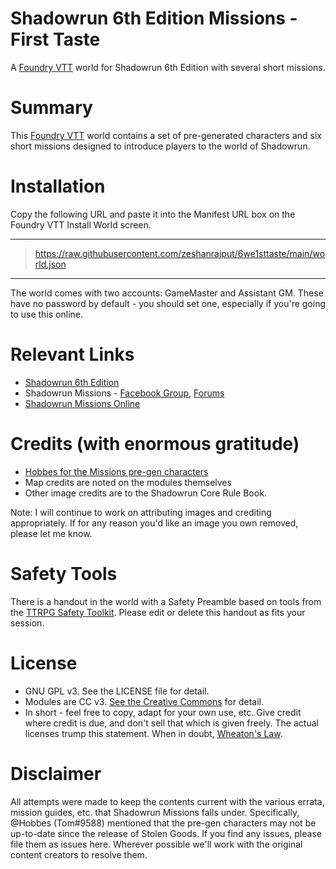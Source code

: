 # Shadowrun 6th Edition Missions - First Taste
A [Foundry VTT](https://foundryvtt.com/) world for Shadowrun 6th Edition with several short missions. 
# Summary
This [Foundry VTT](https://foundryvtt.com/) world contains a set of pre-generated characters and six short missions designed to introduce players to the world of Shadowrun. 
# Installation
Copy the following URL and paste it into the Manifest URL box on the Foundry VTT Install World screen.

--------------------
>   https://raw.githubusercontent.com/zeshanrajput/6we1sttaste/main/world.json
--------------------

The world comes with two accounts: GameMaster and Assistant GM. These have no password by default - you should set one, especially if you're going to use this online. 

# Relevant Links
* [Shadowrun 6th Edition](https://store.catalystgamelabs.com/products/shadowrun-sixth-world-core-rulebook)
* Shadowrun Missions - [Facebook Group](https://www.facebook.com/SRMissions/), [Forums](https://forums.shadowruntabletop.com/)
* [Shadowrun Missions Online](https://srmissionsonline.com/) 
# Credits (with enormous gratitude)
* [Hobbes for the Missions pre-gen characters](https://forums.shadowruntabletop.com/index.php?topic=33037.0)
* Map credits are noted on the modules themselves
* Other image credits are to the Shadowrun Core Rule Book. 

Note: I will continue to work on attributing images and crediting appropriately. If for any reason you'd like an image you own removed, please let me know.

# Safety Tools
There is a handout in the world with a Safety Preamble based on tools from the [TTRPG Safety Toolkit](https://drive.google.com/drive/folders/114jRmhzBpdqkAlhmveis0nmW73qkAZCj). Please edit or delete this handout as fits your session.

# License
* GNU GPL v3. See the LICENSE file for detail.
* Modules are CC v3. [See the Creative Commons](https://creativecommons.org/licenses/by/3.0/) for detail. 
* In short - feel free to copy, adapt for your own use, etc. Give credit where credit is due, and don't sell that which is given freely. The actual licenses trump this statement. When in doubt, [Wheaton's Law](https://www.attorneyatwork.com/wheatons-law/).

# Disclaimer
All attempts were made to keep the contents current with the various errata, mission guides, etc. that Shadowrun Missions falls under. Specifically, @Hobbes (Tom#9588) mentioned that the pre-gen characters may not be up-to-date since the release of Stolen Goods. If you find any issues, please file them as issues here. Wherever possible we'll work with the original content creators to resolve them.
